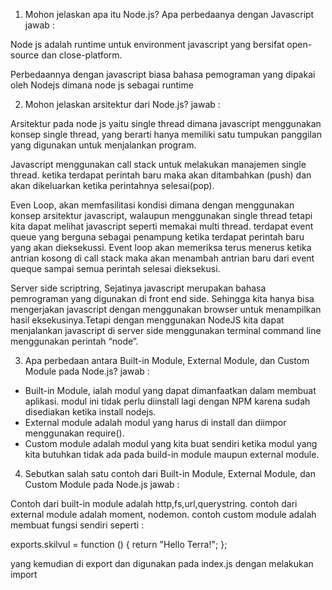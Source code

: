 1. Mohon jelaskan apa itu Node.js? Apa perbedaanya dengan Javascript 
jawab : 

Node js adalah runtime untuk environment javascript yang bersifat open-source dan close-platform. 

Perbedaannya dengan javascript biasa bahasa pemograman yang dipakai oleh Nodejs dimana node js sebagai runtime

2. Mohon jelaskan arsitektur dari Node.js?
jawab : 

Arsitektur pada node js yaitu single thread dimana javascript menggunakan konsep single thread, yang berarti hanya memiliki satu tumpukan panggilan yang digunakan untuk menjalankan program. 

Javascript menggunakan call stack untuk melakukan manajemen single thread. ketika terdapat perintah baru maka akan ditambahkan (push) dan akan dikeluarkan ketika perintahnya selesai(pop). 

Even Loop, akan memfasilitasi kondisi dimana dengan menggunakan konsep arsitektur javascript, walaupun menggunakan single thread tetapi kita dapat melihat javascript seperti memakai multi thread. terdapat event queue yang berguna sebagai penampung ketika terdapat perintah baru yang akan dieksekussi. Event loop akan memeriksa terus menerus ketika antrian kosong di call stack maka akan menambah antrian baru dari event queque sampai semua perintah selesai dieksekusi.

Server side scriptring, Sejatinya javascript merupakan bahasa pemrograman yang digunakan di front end side. Sehingga kita hanya bisa mengerjakan javascript dengan menggunakan browser untuk menampilkan hasil eksekusinya.Tetapi dengan menggunakan NodeJS kita dapat menjalankan javascript di server side menggunakan terminal command line menggunakan perintah “node”. 

3. Apa perbedaan antara Built-in Module, External Module, dan Custom Module pada Node.js?
jawab : 
- Built-in Module, ialah modul yang dapat dimanfaatkan dalam membuat aplikasi. modul ini tidak perlu diinstall lagi dengan NPM karena sudah disediakan ketika install nodejs. 
- External module adalah modul yang harus di install dan diimpor menggunakan require(). 
- Custom module adalah modul yang kita buat sendiri ketika modul yang kita butuhkan tidak ada pada build-in module maupun external module.

4. Sebutkan salah satu contoh dari Built-in Module, External Module, dan Custom Module pada Node.js
jawab : 

Contoh dari built-in module adalah http,fs,url,querystring. contoh dari external module adalah moment, nodemon. contoh custom module adalah membuat fungsi sendiri seperti :

exports.skilvul = function () {
    return "Hello Terra!";
};

yang kemudian di export dan digunakan pada index.js dengan melakukan import